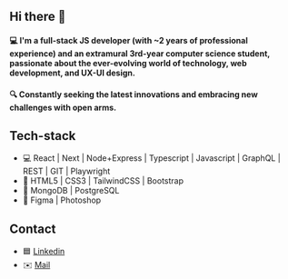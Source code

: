 ## Hi there 👋

#### 💻 I'm a full-stack JS developer (with ~2 years of professional experience) and an extramural 3rd-year computer science student, passionate about the ever-evolving world of technology, web development, and UX-UI design. 
#### 🔍 Constantly seeking the latest innovations and embracing new challenges with open arms.

## Tech-stack

- 💻 React | Next | Node+Express | Typescript | Javascript | GraphQL | REST | GIT | Playwright
- 💅 HTML5 | CSS3 | TailwindCSS | Bootstrap
- 💾 MongoDB | PostgreSQL
- 🔨 Figma | Photoshop

## Contact

- 🟦 [Linkedin](https://www.linkedin.com/in/mikwis01/)
- ✉️ [Mail](mailto:mikolajwisniewski01@gmail.com)
